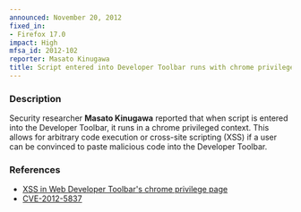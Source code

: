 ```yaml
---
announced: November 20, 2012
fixed_in:
- Firefox 17.0
impact: High
mfsa_id: 2012-102
reporter: Masato Kinugawa
title: Script entered into Developer Toolbar runs with chrome privileges
---
```


<h3>Description</h3>

<p>Security researcher <strong>Masato Kinugawa</strong> reported that when script is entered into the Developer Toolbar, it runs in a chrome privileged context. This allows for arbitrary code execution or cross-site scripting (XSS) if a user can be convinced to paste malicious code into the Developer Toolbar.
</p>


<h3>References</h3>

<ul>
  <li><a href="https://bugzilla.mozilla.org/show_bug.cgi?id=800363">
       XSS in Web Developer Toolbar's chrome privilege page</a></li>
  <li><a href="http://cve.mitre.org/cgi-bin/cvename.cgi?name=CVE-2012-5837" class="ex-ref">CVE-2012-5837</a></li>
</ul>



